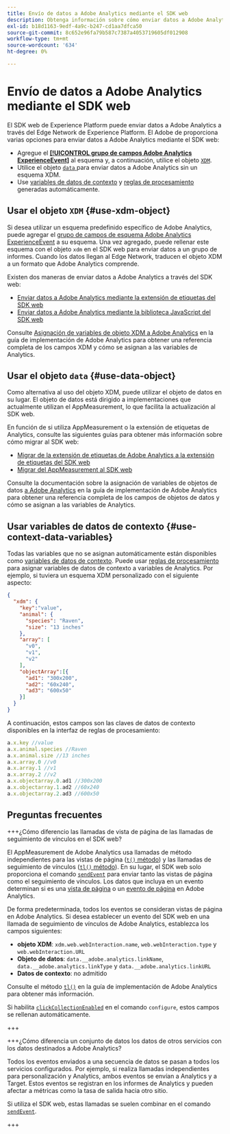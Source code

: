 ```yaml
---
title: Envío de datos a Adobe Analytics mediante el SDK web
description: Obtenga información sobre cómo enviar datos a Adobe Analytics con el SDK web de Adobe Experience Platform.
exl-id: b18d1163-9edf-4a9c-b247-cd1aa7dfca50
source-git-commit: 8c652e96fa79b587c7387a4053719605df012908
workflow-type: tm+mt
source-wordcount: '634'
ht-degree: 0%

---
```



# Envío de datos a Adobe Analytics mediante el SDK web

El SDK web de Experience Platform puede enviar datos a Adobe Analytics a través del Edge Network de Experience Platform. El Adobe de proporciona varias opciones para enviar datos a Adobe Analytics mediante el SDK web:

* Agregue el [**[!UICONTROL grupo de campos Adobe Analytics ExperienceEvent]**](../../xdm/field-groups/event/analytics-full-extension.md) al esquema y, a continuación, utilice el objeto [`XDM`](../commands/sendevent/xdm.md).
* Utilice el objeto [`data` ](../commands/sendevent/data.md) para enviar datos a Adobe Analytics sin un esquema XDM.
* Use [variables de datos de contexto](https://experienceleague.adobe.com/es/docs/analytics/implementation/vars/page-vars/contextdata) y [reglas de procesamiento](https://experienceleague.adobe.com/es/docs/analytics/admin/admin-tools/manage-report-suites/edit-report-suite/report-suite-general/c-processing-rules/c-processing-rules-configuration/processing-rules-about) generadas automáticamente.

## Usar el objeto `XDM` {#use-xdm-object}

Si desea utilizar un esquema predefinido específico de Adobe Analytics, puede agregar el [grupo de campos de esquema Adobe Analytics ExperienceEvent](../../xdm/field-groups/event/analytics-full-extension.md) a su esquema. Una vez agregado, puede rellenar este esquema con el objeto `xdm` en el SDK web para enviar datos a un grupo de informes. Cuando los datos llegan al Edge Network, traducen el objeto XDM a un formato que Adobe Analytics comprende.

Existen dos maneras de enviar datos a Adobe Analytics a través del SDK web:

* [Enviar datos a Adobe Analytics mediante la extensión de etiquetas del SDK web](https://experienceleague.adobe.com/es/docs/analytics/implementation/aep-edge/web-sdk/web-sdk-tag-extension)
* [Enviar datos a Adobe Analytics mediante la biblioteca JavaScript del SDK web](https://experienceleague.adobe.com/es/docs/analytics/implementation/aep-edge/web-sdk/web-sdk-javascript-library)

Consulte [Asignación de variables de objeto XDM a Adobe Analytics](https://experienceleague.adobe.com/es/docs/analytics/implementation/aep-edge/xdm-var-mapping) en la guía de implementación de Adobe Analytics para obtener una referencia completa de los campos XDM y cómo se asignan a las variables de Analytics.

## Usar el objeto `data` {#use-data-object}

Como alternativa al uso del objeto XDM, puede utilizar el objeto de datos en su lugar. El objeto de datos está dirigido a implementaciones que actualmente utilizan el AppMeasurement, lo que facilita la actualización al SDK web.

En función de si utiliza AppMeasurement o la extensión de etiquetas de Analytics, consulte las siguientes guías para obtener más información sobre cómo migrar al SDK web:

* [Migrar de la extensión de etiquetas de Adobe Analytics a la extensión de etiquetas del SDK web](https://experienceleague.adobe.com/es/docs/analytics/implementation/aep-edge/web-sdk/analytics-extension-to-web-sdk)
* [Migrar del AppMeasurement al SDK web](https://experienceleague.adobe.com/es/docs/analytics/implementation/aep-edge/web-sdk/appmeasurement-to-web-sdk)

Consulte la documentación sobre la asignación de variables de objetos de datos [a Adobe Analytics](https://experienceleague.adobe.com/es/docs/analytics/implementation/aep-edge/data-var-mapping) en la guía de implementación de Adobe Analytics para obtener una referencia completa de los campos de objetos de datos y cómo se asignan a las variables de Analytics.

## Usar variables de datos de contexto {#use-context-data-variables}

Todas las variables que no se asignan automáticamente están disponibles como [variables de datos de contexto](https://experienceleague.adobe.com/es/docs/analytics/implementation/vars/page-vars/contextdata). Puede usar [reglas de procesamiento](https://experienceleague.adobe.com/es/docs/analytics/admin/admin-tools/manage-report-suites/edit-report-suite/report-suite-general/c-processing-rules/c-processing-rules-configuration/processing-rules-about) para asignar variables de datos de contexto a variables de Analytics. Por ejemplo, si tuviera un esquema XDM personalizado con el siguiente aspecto:

```json
{
  "xdm": {
    "key":"value",
    "animal": {
      "species": "Raven",
      "size": "13 inches"
    },
    "array": [
      "v0",
      "v1",
      "v2"
    ],
    "objectArray":[{
      "ad1": "300x200",
      "ad2": "60x240",
      "ad3": "600x50"
    }]
  }
}
```

A continuación, estos campos son las claves de datos de contexto disponibles en la interfaz de reglas de procesamiento:

```javascript
a.x.key //value
a.x.animal.species //Raven
a.x.animal.size //13 inches
a.x.array.0 //v0
a.x.array.1 //v1
a.x.array.2 //v2
a.x.objectarray.0.ad1 //300x200
a.x.objectarray.1.ad2 //60x240
a.x.objectarray.2.ad3 //600x50
```

## Preguntas frecuentes

+++¿Cómo diferencio las llamadas de vista de página de las llamadas de seguimiento de vínculos en el SDK web?

El AppMeasurement de Adobe Analytics usa llamadas de método independientes para las vistas de página ([`t()` método](https://experienceleague.adobe.com/es/docs/analytics/implementation/vars/functions/t-method)) y las llamadas de seguimiento de vínculos ([`tl()` método](https://experienceleague.adobe.com/es/docs/analytics/implementation/vars/functions/tl-method)). En su lugar, el SDK web solo proporciona el comando [`sendEvent`](../commands/sendevent/overview.md) para enviar tanto las vistas de página como el seguimiento de vínculos. Los datos que incluya en un evento determinan si es una [vista de página](https://experienceleague.adobe.com/es/docs/analytics/components/metrics/page-views) o un [evento de página](https://experienceleague.adobe.com/es/docs/analytics/components/metrics/page-events) en Adobe Analytics.

De forma predeterminada, todos los eventos se consideran vistas de página en Adobe Analytics. Si desea establecer un evento del SDK web en una llamada de seguimiento de vínculos de Adobe Analytics, establezca los campos siguientes:

* **objeto XDM**: `xdm.web.webInteraction.name`, `web.webInteraction.type` y `web.webInteraction.URL`
* **Objeto de datos**: `data.__adobe.analytics.linkName`, `data.__adobe.analytics.linkType` y `data.__adobe.analytics.linkURL`
* **Datos de contexto**: no admitido

Consulte el método [`tl()`](https://experienceleague.adobe.com/es/docs/analytics/implementation/vars/functions/tl-method) en la guía de implementación de Adobe Analytics para obtener más información.

Si habilita [`clickCollectionEnabled`](../commands/configure/clickcollectionenabled.md) en el comando `configure`, estos campos se rellenan automáticamente.

+++

+++¿Cómo diferencia un conjunto de datos los datos de otros servicios con los datos destinados a Adobe Analytics?

Todos los eventos enviados a una secuencia de datos se pasan a todos los servicios configurados. Por ejemplo, si realiza llamadas independientes para personalización y Analytics, ambos eventos se envían a Analytics y a Target. Estos eventos se registran en los informes de Analytics y pueden afectar a métricas como la tasa de salida hacia otro sitio.

Si utiliza el SDK web, estas llamadas se suelen combinar en el comando [`sendEvent`](../commands/sendevent/overview.md).

+++
